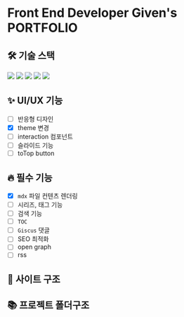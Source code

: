 # Front End Developer Given's PORTFOLIO

## 🛠️ 기술 스택

<img src="https://img.shields.io/badge/Next-000000?style=flat&logo=Next.js&logoColor=white"/>
<img src="https://img.shields.io/badge/SWR-000000?style=flat&logo=SWR&logoColor=white"/> 
<img src="https://img.shields.io/badge/Recoil-3578E5?style=flat&logo=recoil&logoColor=white"/>  
<img src="https://img.shields.io/badge/Tailwindcss-06B6D4?style=flat&logo=Tailwindcss&logoColor=white"/> 
<img src="https://img.shields.io/badge/Shadcnui-000000?style=flat&logo=Shadcnui&logoColor=white"/>

## ✨ UI/UX 기능

- [ ] 반응형 디자인
- [x] theme 변경
- [ ] interaction 컴포넌트
- [ ] 슬라이드 기능
- [ ] toTop button

## 🔥 필수 기능

- [x] `mdx` 파일 컨텐츠 렌더링
- [ ] 시리즈, 태그 기능
- [ ] 검색 기능
- [ ] `TOC`
- [ ] `Giscus` 댓글
- [ ] SEO 최적화
- [ ] open graph
- [ ] rss

## 🌲 사이트 구조

## 📚 프로젝트 폴더구조
